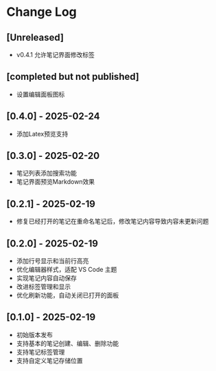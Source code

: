 # Change Log

## [Unreleased]

- v0.4.1 允许笔记界面修改标签

## [completed but not published]

- 设置编辑面板图标

## [0.4.0] - 2025-02-24

- 添加Latex预览支持

## [0.3.0] - 2025-02-20

- 笔记列表添加搜索功能
- 笔记界面预览Markdown效果

## [0.2.1] - 2025-02-19

- 修复已经打开的笔记在重命名笔记后，修改笔记内容导致内容未更新问题

## [0.2.0] - 2025-02-19

- 添加行号显示和当前行高亮
- 优化编辑器样式，适配 VS Code 主题
- 实现笔记内容自动保存
- 改进标签管理和显示
- 优化刷新功能，自动关闭已打开的面板

## [0.1.0] - 2025-02-19

- 初始版本发布
- 支持基本的笔记创建、编辑、删除功能
- 支持笔记标签管理
- 支持自定义笔记存储位置
